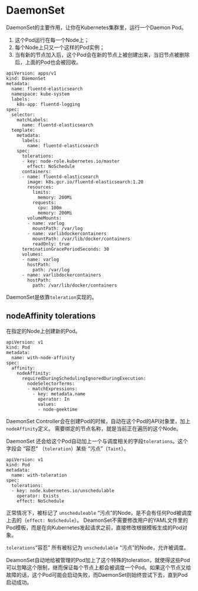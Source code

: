 # DaemonSet

DaemonSet的主要作用，让你在Kubernetes集群里，运行一个Daemon Pod。

1. 这个Pod运行在每一个Node上；
2. 每个Node上只又一个这样的Pod实例；
3. 当有新的节点加入后，这个Pod会在新的节点上被创建出来，当旧节点被删除后，上面的Pod也会被回收。

```
apiVersion: apps/v1
kind: DaemonSet
metadata:
  name: fluentd-elasticsearch
  namespace: kube-system
  labels:
    k8s-app: fluentd-logging
spec:
  selector:
    matchLabels:
      name: fluentd-elasticsearch
  template:
    metadata:
      labels:
        name: fluentd-elasticsearch
    spec:
      tolerations:
      - key: node-role.kubernetes.io/master
        effect: NoSchedule
      containers:
      - name: fluentd-elasticsearch
        image: k8s.gcr.io/fluentd-elasticsearch:1.20
        resources:
          limits:
            memory: 200Mi
          requests:
            cpu: 100m
            memory: 200Mi
        volumeMounts:
        - name: varlog
          mountPath: /var/log
        - name: varlibdockercontainers
          mountPath: /var/lib/docker/containers
          readOnly: true
      terminationGracePeriodSeconds: 30
      volumes:
      - name: varlog
        hostPath:
          path: /var/log
      - name: varlibdockercontainers
        hostPath:
          path: /var/lib/docker/containers
```

DaemonSet是依靠`toleration`实现的。

## nodeAffinity tolerations

在指定的Node上创建新的Pod。

```
apiVersion: v1
kind: Pod
metadata:
  name: with-node-affinity
spec:
  affinity:
    nodeAffinity:
      requiredDuringSchedulingIgnoredDuringExecution:
        nodeSelectorTerms:
        - matchExpressions:
          - key: metadata.name
            operator: In
            values:
            - node-geektime
```

DaemonSet Controller会在创建Pod的时候，自动在这个Pod的API对象里，加上`nodeAffinity`定义。 需要绑定的节点名称，就是当前正在遍历的这个Node。  

DaemonSet 还会给这个Pod自动加上一个与调度相关的字段`tolerations`。这个字段会 “容忍” （`toleration`）某些 “污点”（`Taint`）。  

```
apiVersion: v1
kind: Pod
metadata:
  name: with-toleration
spec:
  tolerations:
  - key: node.kubernetes.io/unschedulable
    operator: Exists
    effect: NoSchedule
```

正常情况下，被标记了 `unscheduleable` “污点”的Node，是不会有任何Pod被调度上去的（`effect: NoSchedule`）。  DeamonSet不需要修改用户的YAML文件里的Pod模板，而是在向Kubernetes发起请求之前，直接修改根据模板生成的Pod对象。

`tolerations`“容忍” 所有被标记为 `unschedulable` “污点”的Node，允许被调度。 

DeamonSet自动地给被管理的Pod加上了这个特殊的toleration，就使得这些Pod可以忽略这个限制，继而保证每个节点上都会被调度一个Pod。如果这个节点又给故障的话，这个Pod可能会启动失败，而DaemonSet则始终尝试下去，直到Pod启动成功。